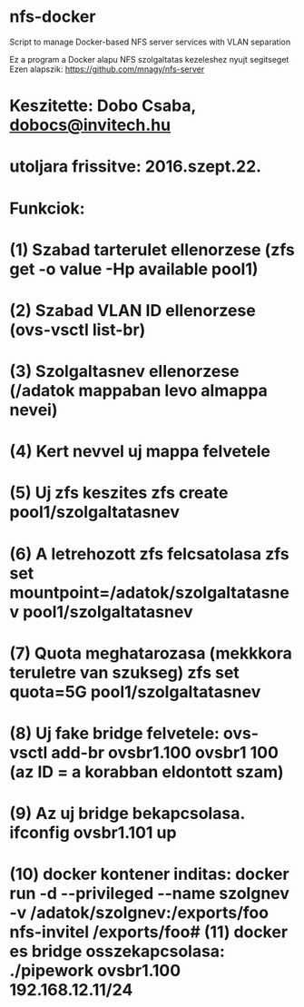 # nfs-docker
Script to manage Docker-based NFS server services with VLAN separation

Ez a program a Docker alapu NFS szolgaltatas kezeleshez nyujt segitseget
Ezen alapszik: https://github.com/mnagy/nfs-server


# Keszitette: Dobo Csaba, dobocs@invitech.hu
# utoljara frissitve: 2016.szept.22.


# Funkciok:
#  (1) Szabad tarterulet ellenorzese (zfs get -o value -Hp available pool1)
#  (2) Szabad VLAN ID ellenorzese (ovs-vsctl list-br)
#  (3) Szolgaltasnev ellenorzese (/adatok mappaban levo almappa nevei)


#  (4) Kert nevvel uj mappa felvetele
#  (5) Uj zfs keszites zfs create pool1/szolgaltatasnev
#  (6) A letrehozott zfs felcsatolasa zfs set mountpoint=/adatok/szolgaltatasnev pool1/szolgaltatasnev
#  (7) Quota meghatarozasa (mekkkora teruletre van szukseg) zfs set quota=5G pool1/szolgaltatasnev
#  (8) Uj fake bridge felvetele: ovs-vsctl add-br ovsbr1.100 ovsbr1 100 (az ID = a korabban eldontott szam)
#  (9) Az uj bridge bekapcsolasa. ifconfig ovsbr1.101 up
# (10) docker kontener inditas: docker run -d --privileged --name szolgnev -v /adatok/szolgnev:/exports/foo nfs-invitel /exports/foo# (11) docker es bridge osszekapcsolasa: ./pipework ovsbr1.100 <docker nev v ID> 192.168.12.11/24

